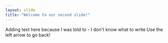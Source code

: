 ```yaml
---
layout: slide
title: "Welcome to our second slide!"
---
```

Adding text here because I was told to - I don't know what to write
Use the left arrow to go back!
